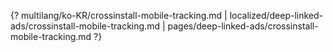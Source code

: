 {? multilang/ko-KR/crossinstall-mobile-tracking.md | localized/deep-linked-ads/crossinstall-mobile-tracking.md | pages/deep-linked-ads/crossinstall-mobile-tracking.md ?}
